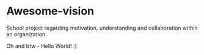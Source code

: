 # Awesome-vision
School project regarding motivation, understanding and collaboration within an organization.

Oh and btw - Hello World! :)

